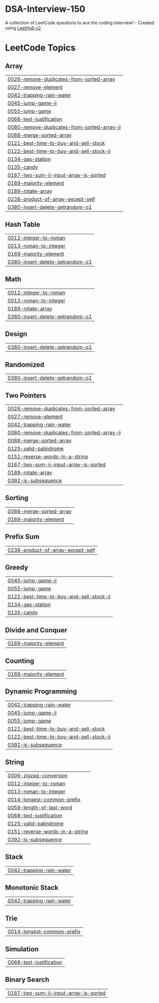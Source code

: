 # DSA-Interview-150
A collection of LeetCode questions to ace the coding interview! - Created using [LeetHub v2](https://github.com/arunbhardwaj/LeetHub-2.0)

<!---LeetCode Topics Start-->
# LeetCode Topics
## Array
|  |
| ------- |
| [0026-remove-duplicates-from-sorted-array](https://github.com/saurabhbansal2443/DSA-Interview-150/tree/master/0026-remove-duplicates-from-sorted-array) |
| [0027-remove-element](https://github.com/saurabhbansal2443/DSA-Interview-150/tree/master/0027-remove-element) |
| [0042-trapping-rain-water](https://github.com/saurabhbansal2443/DSA-Interview-150/tree/master/0042-trapping-rain-water) |
| [0045-jump-game-ii](https://github.com/saurabhbansal2443/DSA-Interview-150/tree/master/0045-jump-game-ii) |
| [0055-jump-game](https://github.com/saurabhbansal2443/DSA-Interview-150/tree/master/0055-jump-game) |
| [0068-text-justification](https://github.com/saurabhbansal2443/DSA-Interview-150/tree/master/0068-text-justification) |
| [0080-remove-duplicates-from-sorted-array-ii](https://github.com/saurabhbansal2443/DSA-Interview-150/tree/master/0080-remove-duplicates-from-sorted-array-ii) |
| [0088-merge-sorted-array](https://github.com/saurabhbansal2443/DSA-Interview-150/tree/master/0088-merge-sorted-array) |
| [0121-best-time-to-buy-and-sell-stock](https://github.com/saurabhbansal2443/DSA-Interview-150/tree/master/0121-best-time-to-buy-and-sell-stock) |
| [0122-best-time-to-buy-and-sell-stock-ii](https://github.com/saurabhbansal2443/DSA-Interview-150/tree/master/0122-best-time-to-buy-and-sell-stock-ii) |
| [0134-gas-station](https://github.com/saurabhbansal2443/DSA-Interview-150/tree/master/0134-gas-station) |
| [0135-candy](https://github.com/saurabhbansal2443/DSA-Interview-150/tree/master/0135-candy) |
| [0167-two-sum-ii-input-array-is-sorted](https://github.com/saurabhbansal2443/DSA-Interview-150/tree/master/0167-two-sum-ii-input-array-is-sorted) |
| [0169-majority-element](https://github.com/saurabhbansal2443/DSA-Interview-150/tree/master/0169-majority-element) |
| [0189-rotate-array](https://github.com/saurabhbansal2443/DSA-Interview-150/tree/master/0189-rotate-array) |
| [0238-product-of-array-except-self](https://github.com/saurabhbansal2443/DSA-Interview-150/tree/master/0238-product-of-array-except-self) |
| [0380-insert-delete-getrandom-o1](https://github.com/saurabhbansal2443/DSA-Interview-150/tree/master/0380-insert-delete-getrandom-o1) |
## Hash Table
|  |
| ------- |
| [0012-integer-to-roman](https://github.com/saurabhbansal2443/DSA-Interview-150/tree/master/0012-integer-to-roman) |
| [0013-roman-to-integer](https://github.com/saurabhbansal2443/DSA-Interview-150/tree/master/0013-roman-to-integer) |
| [0169-majority-element](https://github.com/saurabhbansal2443/DSA-Interview-150/tree/master/0169-majority-element) |
| [0380-insert-delete-getrandom-o1](https://github.com/saurabhbansal2443/DSA-Interview-150/tree/master/0380-insert-delete-getrandom-o1) |
## Math
|  |
| ------- |
| [0012-integer-to-roman](https://github.com/saurabhbansal2443/DSA-Interview-150/tree/master/0012-integer-to-roman) |
| [0013-roman-to-integer](https://github.com/saurabhbansal2443/DSA-Interview-150/tree/master/0013-roman-to-integer) |
| [0189-rotate-array](https://github.com/saurabhbansal2443/DSA-Interview-150/tree/master/0189-rotate-array) |
| [0380-insert-delete-getrandom-o1](https://github.com/saurabhbansal2443/DSA-Interview-150/tree/master/0380-insert-delete-getrandom-o1) |
## Design
|  |
| ------- |
| [0380-insert-delete-getrandom-o1](https://github.com/saurabhbansal2443/DSA-Interview-150/tree/master/0380-insert-delete-getrandom-o1) |
## Randomized
|  |
| ------- |
| [0380-insert-delete-getrandom-o1](https://github.com/saurabhbansal2443/DSA-Interview-150/tree/master/0380-insert-delete-getrandom-o1) |
## Two Pointers
|  |
| ------- |
| [0026-remove-duplicates-from-sorted-array](https://github.com/saurabhbansal2443/DSA-Interview-150/tree/master/0026-remove-duplicates-from-sorted-array) |
| [0027-remove-element](https://github.com/saurabhbansal2443/DSA-Interview-150/tree/master/0027-remove-element) |
| [0042-trapping-rain-water](https://github.com/saurabhbansal2443/DSA-Interview-150/tree/master/0042-trapping-rain-water) |
| [0080-remove-duplicates-from-sorted-array-ii](https://github.com/saurabhbansal2443/DSA-Interview-150/tree/master/0080-remove-duplicates-from-sorted-array-ii) |
| [0088-merge-sorted-array](https://github.com/saurabhbansal2443/DSA-Interview-150/tree/master/0088-merge-sorted-array) |
| [0125-valid-palindrome](https://github.com/saurabhbansal2443/DSA-Interview-150/tree/master/0125-valid-palindrome) |
| [0151-reverse-words-in-a-string](https://github.com/saurabhbansal2443/DSA-Interview-150/tree/master/0151-reverse-words-in-a-string) |
| [0167-two-sum-ii-input-array-is-sorted](https://github.com/saurabhbansal2443/DSA-Interview-150/tree/master/0167-two-sum-ii-input-array-is-sorted) |
| [0189-rotate-array](https://github.com/saurabhbansal2443/DSA-Interview-150/tree/master/0189-rotate-array) |
| [0392-is-subsequence](https://github.com/saurabhbansal2443/DSA-Interview-150/tree/master/0392-is-subsequence) |
## Sorting
|  |
| ------- |
| [0088-merge-sorted-array](https://github.com/saurabhbansal2443/DSA-Interview-150/tree/master/0088-merge-sorted-array) |
| [0169-majority-element](https://github.com/saurabhbansal2443/DSA-Interview-150/tree/master/0169-majority-element) |
## Prefix Sum
|  |
| ------- |
| [0238-product-of-array-except-self](https://github.com/saurabhbansal2443/DSA-Interview-150/tree/master/0238-product-of-array-except-self) |
## Greedy
|  |
| ------- |
| [0045-jump-game-ii](https://github.com/saurabhbansal2443/DSA-Interview-150/tree/master/0045-jump-game-ii) |
| [0055-jump-game](https://github.com/saurabhbansal2443/DSA-Interview-150/tree/master/0055-jump-game) |
| [0122-best-time-to-buy-and-sell-stock-ii](https://github.com/saurabhbansal2443/DSA-Interview-150/tree/master/0122-best-time-to-buy-and-sell-stock-ii) |
| [0134-gas-station](https://github.com/saurabhbansal2443/DSA-Interview-150/tree/master/0134-gas-station) |
| [0135-candy](https://github.com/saurabhbansal2443/DSA-Interview-150/tree/master/0135-candy) |
## Divide and Conquer
|  |
| ------- |
| [0169-majority-element](https://github.com/saurabhbansal2443/DSA-Interview-150/tree/master/0169-majority-element) |
## Counting
|  |
| ------- |
| [0169-majority-element](https://github.com/saurabhbansal2443/DSA-Interview-150/tree/master/0169-majority-element) |
## Dynamic Programming
|  |
| ------- |
| [0042-trapping-rain-water](https://github.com/saurabhbansal2443/DSA-Interview-150/tree/master/0042-trapping-rain-water) |
| [0045-jump-game-ii](https://github.com/saurabhbansal2443/DSA-Interview-150/tree/master/0045-jump-game-ii) |
| [0055-jump-game](https://github.com/saurabhbansal2443/DSA-Interview-150/tree/master/0055-jump-game) |
| [0121-best-time-to-buy-and-sell-stock](https://github.com/saurabhbansal2443/DSA-Interview-150/tree/master/0121-best-time-to-buy-and-sell-stock) |
| [0122-best-time-to-buy-and-sell-stock-ii](https://github.com/saurabhbansal2443/DSA-Interview-150/tree/master/0122-best-time-to-buy-and-sell-stock-ii) |
| [0392-is-subsequence](https://github.com/saurabhbansal2443/DSA-Interview-150/tree/master/0392-is-subsequence) |
## String
|  |
| ------- |
| [0006-zigzag-conversion](https://github.com/saurabhbansal2443/DSA-Interview-150/tree/master/0006-zigzag-conversion) |
| [0012-integer-to-roman](https://github.com/saurabhbansal2443/DSA-Interview-150/tree/master/0012-integer-to-roman) |
| [0013-roman-to-integer](https://github.com/saurabhbansal2443/DSA-Interview-150/tree/master/0013-roman-to-integer) |
| [0014-longest-common-prefix](https://github.com/saurabhbansal2443/DSA-Interview-150/tree/master/0014-longest-common-prefix) |
| [0058-length-of-last-word](https://github.com/saurabhbansal2443/DSA-Interview-150/tree/master/0058-length-of-last-word) |
| [0068-text-justification](https://github.com/saurabhbansal2443/DSA-Interview-150/tree/master/0068-text-justification) |
| [0125-valid-palindrome](https://github.com/saurabhbansal2443/DSA-Interview-150/tree/master/0125-valid-palindrome) |
| [0151-reverse-words-in-a-string](https://github.com/saurabhbansal2443/DSA-Interview-150/tree/master/0151-reverse-words-in-a-string) |
| [0392-is-subsequence](https://github.com/saurabhbansal2443/DSA-Interview-150/tree/master/0392-is-subsequence) |
## Stack
|  |
| ------- |
| [0042-trapping-rain-water](https://github.com/saurabhbansal2443/DSA-Interview-150/tree/master/0042-trapping-rain-water) |
## Monotonic Stack
|  |
| ------- |
| [0042-trapping-rain-water](https://github.com/saurabhbansal2443/DSA-Interview-150/tree/master/0042-trapping-rain-water) |
## Trie
|  |
| ------- |
| [0014-longest-common-prefix](https://github.com/saurabhbansal2443/DSA-Interview-150/tree/master/0014-longest-common-prefix) |
## Simulation
|  |
| ------- |
| [0068-text-justification](https://github.com/saurabhbansal2443/DSA-Interview-150/tree/master/0068-text-justification) |
## Binary Search
|  |
| ------- |
| [0167-two-sum-ii-input-array-is-sorted](https://github.com/saurabhbansal2443/DSA-Interview-150/tree/master/0167-two-sum-ii-input-array-is-sorted) |
<!---LeetCode Topics End-->